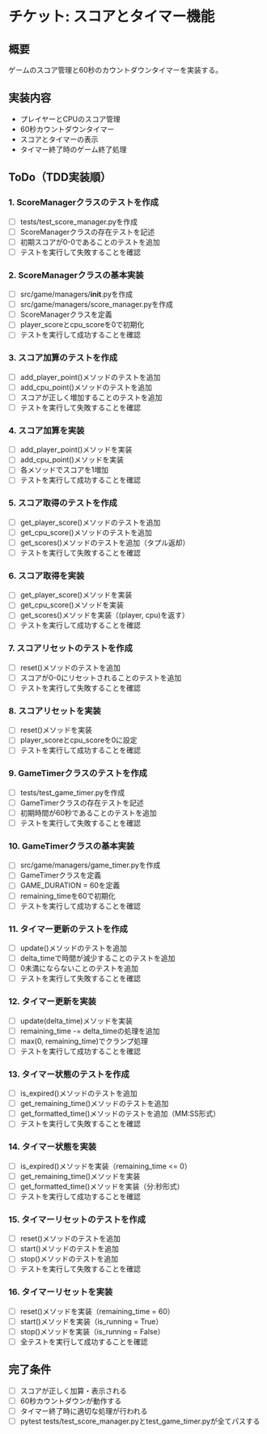 # チケット: スコアとタイマー機能

## 概要
ゲームのスコア管理と60秒のカウントダウンタイマーを実装する。

## 実装内容
- プレイヤーとCPUのスコア管理
- 60秒カウントダウンタイマー
- スコアとタイマーの表示
- タイマー終了時のゲーム終了処理

## ToDo（TDD実装順）

### 1. ScoreManagerクラスのテストを作成
- [ ] tests/test_score_manager.pyを作成
- [ ] ScoreManagerクラスの存在テストを記述
- [ ] 初期スコアが0-0であることのテストを追加
- [ ] テストを実行して失敗することを確認

### 2. ScoreManagerクラスの基本実装
- [ ] src/game/managers/__init__.pyを作成
- [ ] src/game/managers/score_manager.pyを作成
- [ ] ScoreManagerクラスを定義
- [ ] player_scoreとcpu_scoreを0で初期化
- [ ] テストを実行して成功することを確認

### 3. スコア加算のテストを作成
- [ ] add_player_point()メソッドのテストを追加
- [ ] add_cpu_point()メソッドのテストを追加
- [ ] スコアが正しく増加することのテストを追加
- [ ] テストを実行して失敗することを確認

### 4. スコア加算を実装
- [ ] add_player_point()メソッドを実装
- [ ] add_cpu_point()メソッドを実装
- [ ] 各メソッドでスコアを1増加
- [ ] テストを実行して成功することを確認

### 5. スコア取得のテストを作成
- [ ] get_player_score()メソッドのテストを追加
- [ ] get_cpu_score()メソッドのテストを追加
- [ ] get_scores()メソッドのテストを追加（タプル返却）
- [ ] テストを実行して失敗することを確認

### 6. スコア取得を実装
- [ ] get_player_score()メソッドを実装
- [ ] get_cpu_score()メソッドを実装
- [ ] get_scores()メソッドを実装（(player, cpu)を返す）
- [ ] テストを実行して成功することを確認

### 7. スコアリセットのテストを作成
- [ ] reset()メソッドのテストを追加
- [ ] スコアが0-0にリセットされることのテストを追加
- [ ] テストを実行して失敗することを確認

### 8. スコアリセットを実装
- [ ] reset()メソッドを実装
- [ ] player_scoreとcpu_scoreを0に設定
- [ ] テストを実行して成功することを確認

### 9. GameTimerクラスのテストを作成
- [ ] tests/test_game_timer.pyを作成
- [ ] GameTimerクラスの存在テストを記述
- [ ] 初期時間が60秒であることのテストを追加
- [ ] テストを実行して失敗することを確認

### 10. GameTimerクラスの基本実装
- [ ] src/game/managers/game_timer.pyを作成
- [ ] GameTimerクラスを定義
- [ ] GAME_DURATION = 60を定義
- [ ] remaining_timeを60で初期化
- [ ] テストを実行して成功することを確認

### 11. タイマー更新のテストを作成
- [ ] update()メソッドのテストを追加
- [ ] delta_timeで時間が減少することのテストを追加
- [ ] 0未満にならないことのテストを追加
- [ ] テストを実行して失敗することを確認

### 12. タイマー更新を実装
- [ ] update(delta_time)メソッドを実装
- [ ] remaining_time -= delta_timeの処理を追加
- [ ] max(0, remaining_time)でクランプ処理
- [ ] テストを実行して成功することを確認

### 13. タイマー状態のテストを作成
- [ ] is_expired()メソッドのテストを追加
- [ ] get_remaining_time()メソッドのテストを追加
- [ ] get_formatted_time()メソッドのテストを追加（MM:SS形式）
- [ ] テストを実行して失敗することを確認

### 14. タイマー状態を実装
- [ ] is_expired()メソッドを実装（remaining_time <= 0）
- [ ] get_remaining_time()メソッドを実装
- [ ] get_formatted_time()メソッドを実装（分:秒形式）
- [ ] テストを実行して成功することを確認

### 15. タイマーリセットのテストを作成
- [ ] reset()メソッドのテストを追加
- [ ] start()メソッドのテストを追加
- [ ] stop()メソッドのテストを追加
- [ ] テストを実行して失敗することを確認

### 16. タイマーリセットを実装
- [ ] reset()メソッドを実装（remaining_time = 60）
- [ ] start()メソッドを実装（is_running = True）
- [ ] stop()メソッドを実装（is_running = False）
- [ ] 全テストを実行して成功することを確認

## 完了条件
- [ ] スコアが正しく加算・表示される
- [ ] 60秒カウントダウンが動作する
- [ ] タイマー終了時に適切な処理が行われる
- [ ] pytest tests/test_score_manager.pyとtest_game_timer.pyが全てパスする